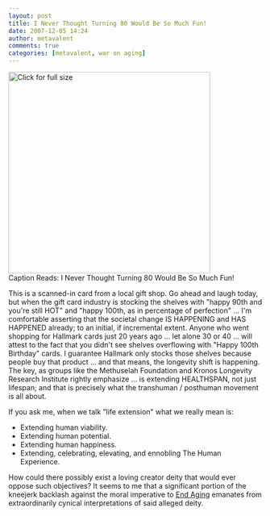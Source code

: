 ```yaml
---
layout: post
title: I Never Thought Turning 80 Would Be So Much Fun!
date: 2007-12-05 14:24
author: metavalent
comments: true
categories: [metavalent, war on aging]
---
```

<a href="https://metavalent.info/images/turning.80.fun.jpg"><img src="https://metavalent.info/images/turning.80.fun.jpg" loading="lazy" width="400" alt="Click for full size" /></a><br />Caption Reads: I Never Thought Turning 80 Would Be So Much Fun!

This is a scanned-in card from a local gift shop. Go ahead and laugh today, but when the gift card industry is stocking the shelves with "happy 90th and you're still HOT" and "happy 100th, as in percentage of perfection" ... I'm comfortable asserting that the societal change IS HAPPENING and HAS HAPPENED already; to an initial, if incremental extent.  Anyone who went shopping for Hallmark cards just 20 years ago ... let alone 30 or 40 ... will attest to the fact that you didn't see shelves overflowing with "Happy 100th Birthday" cards. I guarantee Hallmark only stocks those shelves because people buy that product ... and that means, the longevity shift is happening.  The key, as groups like the Methuselah Foundation and Kronos Longevity Research Institute rightly emphasize ... is extending HEALTHSPAN, not just lifespan; and that is precisely what the transhuman / posthuman movement is all about.

If you ask me, when we talk "life extension" what we really mean is:

<ul>
	<li>Extending human viability.</li>
	<li>Extending human potential.</li>
	<li>Extending human happiness.</li>
	<li>Extending, celebrating, elevating, and ennobling The Human Experience.</li>
</ul>
How could there possibly exist a loving creator deity that would ever oppose such objectives? It seems to me that a significant portion of the kneejerk backlash against the moral imperative to <a href="https://tinyurl.com/yrmqx9">End Aging</a> emanates from extraordinarily cynical interpretations of said alleged deity.
